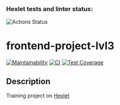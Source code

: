 ### Hexlet tests and linter status:
![Actions Status](/workflows/hexlet-check/badge.svg)

# frontend-project-lvl3
[![Maintainability](https://api.codeclimate.com/v1/badges/e3678b0710629afd321c/maintainability)](https://codeclimate.com/github/nightlord189/frontend-project-lvl2)
[![CI](https://github.com/nightlord189/frontend-project-lvl2/workflows/main/badge.svg)](https://github.com/nightlord189/frontend-project-lvl2/actions)
[![Test Coverage](https://api.codeclimate.com/v1/badges/e3678b0710629afd321c/test_coverage)](https://codeclimate.com/github/nightlord189/frontend-project-lvl2/test_coverage)

## Description
Training project on [Hexlet](https://hexlet.io)